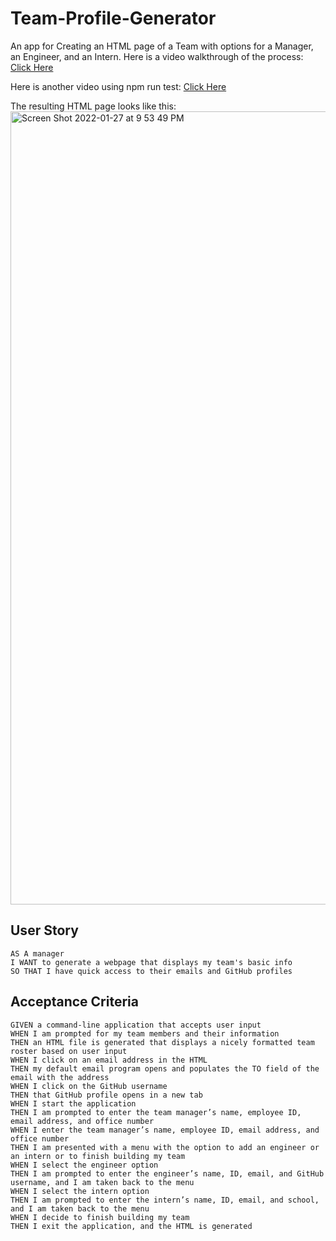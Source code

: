 # Team-Profile-Generator

An app for Creating an HTML page of a Team with options for a Manager, an Engineer, and an Intern. Here is a video walkthrough of the process: [Click Here](https://www.youtube.com/embed/Q2s80tO5js8)

Here is another video using npm run test: [Click Here](https://www.youtube.com/watch?v=2RJu7NPm4PI)

The resulting HTML page looks like this:
<img width="1269" alt="Screen Shot 2022-01-27 at 9 53 49 PM" src="https://user-images.githubusercontent.com/96030343/151494853-10ad0c71-3c72-4b24-ad4d-a597283e5f4a.png">


## User Story
    AS A manager
    I WANT to generate a webpage that displays my team's basic info
    SO THAT I have quick access to their emails and GitHub profiles

## Acceptance Criteria
    GIVEN a command-line application that accepts user input
    WHEN I am prompted for my team members and their information
    THEN an HTML file is generated that displays a nicely formatted team roster based on user input
    WHEN I click on an email address in the HTML
    THEN my default email program opens and populates the TO field of the email with the address
    WHEN I click on the GitHub username
    THEN that GitHub profile opens in a new tab
    WHEN I start the application
    THEN I am prompted to enter the team manager’s name, employee ID, email address, and office number
    WHEN I enter the team manager’s name, employee ID, email address, and office number
    THEN I am presented with a menu with the option to add an engineer or an intern or to finish building my team
    WHEN I select the engineer option
    THEN I am prompted to enter the engineer’s name, ID, email, and GitHub username, and I am taken back to the menu
    WHEN I select the intern option
    THEN I am prompted to enter the intern’s name, ID, email, and school, and I am taken back to the menu
    WHEN I decide to finish building my team
    THEN I exit the application, and the HTML is generated

